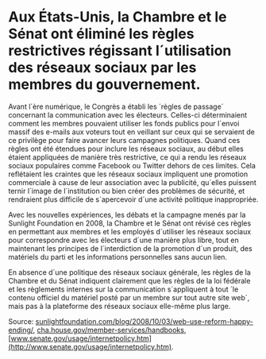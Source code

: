# Aux États-Unis, la Chambre et le Sénat ont éliminé les règles restrictives régissant l´utilisation des réseaux sociaux par les membres du gouvernement.

Avant l´ère numérique, le Congrès a établi les ´règles de passage´ concernant la communication avec les électeurs. Celles-ci déterminaient comment les membres pouvaient utiliser les fonds publics pour l´envoi massif des e-mails aux voteurs tout en veillant sur ceux qui se servaient de ce privilège pour faire avancer leurs campagnes politiques. Quand ces règles ont été étendues pour inclure les réseaux sociaux, au début elles étaient appliquées de manière très restrictive, ce qui a rendu les réseaux sociaux populaires comme Facebook ou Twitter dehors de ces limites. Cela reflétaient les craintes que les réseaux sociaux impliquent une promotion commerciale à cause de leur association avec la publicité, qu´elles puissent ternir l´image de l´institution ou bien créer des problèmes de sécurité, et rendraient plus difficile de s´apercevoir d´une activité politique inappropriée.

Avec les nouvelles expériences, les débats et la campagne menés par la Sunlight Foundation en 2008, la Chambre et le Sénat ont révisé ces règles en permettant aux membres et les employés d´utiliser les réseaux sociaux pour correspondre avec les électeurs d´une manière plus libre, tout en maintenant les principes de l´interdiction de la promotion d´un produit, des matériels du parti et les informations personnelles sans aucun lien.

En absence d´une politique des réseaux sociaux générale, les règles de la Chambre et du Sénat indiquent clairement que les règles de la loi fédérale et les règlements internes sur la communication s´appliquent à tout ´le contenu officiel du matériel posté par un membre sur tout autre site web´, mais pas à la plateforme des réseaux sociaux elle-même plus large.

Source: [sunlightfoundation.com/blog/2008/10/03/web-use-reform-happy-ending/](http://sunlightfoundation.com/blog/2008/10/03/web-use-reform-happy-ending/), [cha.house.gov/member-services/handbooks](http://cha.house.gov/member-services/handbooks),
[www.senate.gov/usage/internetpolicy.htm](http://www.senate.gov/usage/internetpolicy.htm).
